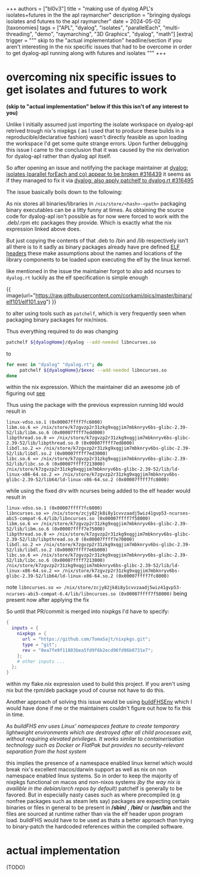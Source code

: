 +++
authors = ["bl0v3"]
title = "making use of dyalog APL's isolates+futures in the the apl raymarcher"
description = "bringing dyalogs isolates and futures to the apl raymarcher"
date = 2024-05-02
[taxonomies]
tags = ["APL", "dyalog", "isolates", "parallelEach", "multi-threading", "demo", "raymarching", "3D Graphics", "dyalog", "math"]
[extra]
trigger  = """
skip to the "actual implementation" headline/section if you aren't interesting in the nix specific issues 
that had to be overcome in order to get dyalog-apl running along with futures and isolates
"""
+++

# overcoming nix specific issues to get isolates and futures to work

**(skip to "actual implementation" below if this this isn't of any interest to you)**

Unlike I initially assumed just importing the isolate workspace on dyalog-apl retrived trough nix's
nixpkgs ( as I used that to produce these builds in a reproducible/declarative fashion) wasn't
directly feasible as upon loading the workspace I'd get some quite strange errors. Upon further
debugging this issue I came to the conclusion that it was caused by the nix derivation for dyalog-apl
rather than dyalog apl itself.

So after opening an issue and notifying the package maintainer 
at [dyalog: isolates (parallel forEach and co) appear to be broken #316439](https://github.com/NixOS/nixpkgs/issues/316439) it seems as if they managed to fix it
via [dyalog: also apply patchelf to dyalog.rt #316495](https://github.com/NixOS/nixpkgs/pull/316495)

The issue basically boils down to the following:

As nix stores all binaries/libraries in `/nix/store/<hash>-<path>` packaging binary executables can
be a litty funny at times.  As obtaining the source code for dyalog-apl isn't possible as for now
were forced to work with the .deb/.rpm etc packages they provide. Which is exactly what the nix
expression linked above does.

But just copying the contents of that .deb to /bin and /lib respectively isn't all there is to it sadly
as binary packages already have pre defined [ELF headers](https://en.m.wikipedia.org/wiki/Executable_and_Linkable_Format) these make assumptions about the names and locations of the library components to be loaded
upon executing the elf by the linux kernel.

like mentioned in the issue the maintainer forgot to also add ncurses to `dyalog.rt`
luckily as the elf specification is simple enough

{{ image(url="https://raw.githubusercontent.com/corkami/pics/master/binary/elf101/elf101.svg") }}

to alter using tools such as `patchelf`, which is very frequently seen when packaging binary packages
for nix/nixos.

Thus everything required to do was changing
```bash
patchelf ${dyalogHome}/dyalog --add-needed libncurses.so
```

to

```bash
for exec in "dyalog" "dyalog.rt"; do
     patchelf ${dyalogHome}/$exec --add-needed libncurses.so
done
```
within the nix expression. Which the maintainer did an awesome job of figuring out [see](https://github.com/NixOS/nixpkgs/pull/316495/commits/0ea7fe9f11803bea5fd9f6b2ecd96fd96b0731e7)

Thus using the package with the previous expression running ldd would result in
```
linux-vdso.so.1 (0x00007ffff7fc6000)
libm.so.6 => /nix/store/k7zgvzp2r31zkg9xqgjim7mbknryv6bs-glibc-2.39-52/lib/libm.so.6 (0x00007ffff7edd000)
libpthread.so.0 => /nix/store/k7zgvzp2r31zkg9xqgjim7mbknryv6bs-glibc-2.39-52/lib/libpthread.so.0 (0x00007ffff7ed8000)
libdl.so.2 => /nix/store/k7zgvzp2r31zkg9xqgjim7mbknryv6bs-glibc-2.39-52/lib/libdl.so.2 (0x00007ffff7ed3000)
libc.so.6 => /nix/store/k7zgvzp2r31zkg9xqgjim7mbknryv6bs-glibc-2.39-52/lib/libc.so.6 (0x00007ffff7213000)
/nix/store/k7zgvzp2r31zkg9xqgjim7mbknryv6bs-glibc-2.39-52/lib/ld-linux-x86-64.so.2 => /nix/store/k7zgvzp2r31zkg9xqgjim7mbknryv6bs-glibc-2.39-52/lib64/ld-linux-x86-64.so.2 (0x00007ffff7fc8000)
```

while using the fixed drv with ncurses being added to the elf header would result in

```
linux-vdso.so.1 (0x00007ffff7fc6000)
libncurses.so => /nix/store/zcjy82jk8i8y1cvvzaadj5wiz41gvp53-ncurses-abi5-compat-6.4/lib/libncurses.so (0x00007ffff7f58000)
libm.so.6 => /nix/store/k7zgvzp2r31zkg9xqgjim7mbknryv6bs-glibc-2.39-52/lib/libm.so.6 (0x00007ffff7e75000)
libpthread.so.0 => /nix/store/k7zgvzp2r31zkg9xqgjim7mbknryv6bs-glibc-2.39-52/lib/libpthread.so.0 (0x00007ffff7e70000)
libdl.so.2 => /nix/store/k7zgvzp2r31zkg9xqgjim7mbknryv6bs-glibc-2.39-52/lib/libdl.so.2 (0x00007ffff7e6b000)
libc.so.6 => /nix/store/k7zgvzp2r31zkg9xqgjim7mbknryv6bs-glibc-2.39-52/lib/libc.so.6 (0x00007ffff7213000)
/nix/store/k7zgvzp2r31zkg9xqgjim7mbknryv6bs-glibc-2.39-52/lib/ld-linux-x86-64.so.2 => /nix/store/k7zgvzp2r31zkg9xqgjim7mbknryv6bs-glibc-2.39-52/lib64/ld-linux-x86-64.so.2 (0x00007ffff7fc8000)
```

note `libncurses.so => /nix/store/zcjy82jk8i8y1cvvzaadj5wiz41gvp53-ncurses-abi5-compat-6.4/lib/libncurses.so (0x00007ffff7f58000)` being present now after applying the fix

So until that PR/commit is merged into nixpkgs I'd have to specify:

```nix
{
  inputs = {
    nixpkgs = {
      url = "https://github.com/TomaSajt/nixpkgs.git";
      type = "git";
      rev = "0ea7fe9f11803bea5fd9f6b2ecd96fd96b0731e7";
    };
    # other inputs ...
  };
}
```
within my flake.nix expression used to build this project. If you aren't using nix but the rpm/deb
package youd of course not have to do this.


Another approach of solving this issue would be using [buildFHSEnv](https://ryantm.github.io/nixpkgs/builders/special/fhs-environments/)
which I would have done if me or the maintainers couldn't figure out how to fix this
in time. 

As _buildFHS env uses Linux' namespaces feature to create temporary lightweight environments which are destroyed after all child processes exit, without requiring elevated privileges. It works similar to containerisation technology such as Docker or FlatPak but provides no security-relevant separation from the host system_

this implies the presence of a namespace enabled linux kernel which would break nix's excellent
macos/darwin support as well as nix on non namespace enabled linux systems. So in order to keep
the majority of nixpkgs functional on macos and non-nixos systems
_(by the way nix is availible in the debian/arch repos by default)_  patchelf is generally to be favored.
But in especially nasty cases such as where precompiled (e.g nonfree packages such as steam lets say) 
packages are expecting certain binaries or files in general to be present in **/sbin/** , **/bin/** or
**/usr/bin** and the files are sourced at runtime rather than via the elf header upon program load.
buildFHS would have to be used as thats a better approach than trying to binary-patch the hardcoded
references within the compiled software.


# actual implementation 

(TODO)
